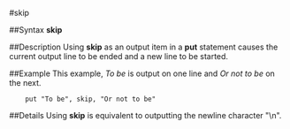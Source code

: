 
#skip

##Syntax
**skip**



##Description
Using **skip** as an output item in a **put** statement causes the current output line to be ended and a new line to be started.



##Example
This example, _To be_ is output on one line and _Or not to be_ on the next.


        put "To be", skip, "Or not to be"
##Details
Using **skip** is equivalent to outputting the newline character "\n".


